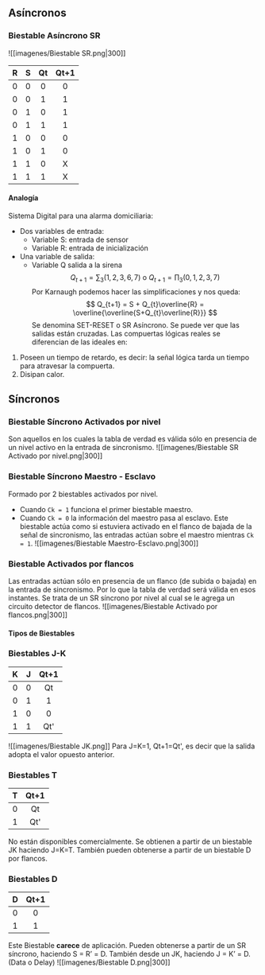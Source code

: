 ## Asíncronos
### Biestable Asíncrono SR
![[imagenes/Biestable SR.png|300]]

|  R  |  S  | Qt  | Qt+1 |
|:---:|:---:|:---:|:----:|
|  0  |  0  |  0  |  0   |
|  0  |  0  |  1  |  1   |
|  0  |  1  |  0  |  1   |
|  0  |  1  |  1  |  1   |
|  1  |  0  |  0  |  0   |
|  1  |  0  |  1  |  0   |
|  1  |  1  |  0  |  X   |
|  1  |  1  |  1  |  X   |

#### Analogía
Sistema Digital para una alarma domiciliaria:
- Dos variables de entrada:
	- Variable S: entrada de sensor
	- Variable R: entrada de inicialización
- Una variable de salida:
	- Variable Q salida a la sirena
$$
Q_{t+1} = \sum_{3}(1, 2, 3, 6, 7) \text{ o } Q_{t+1} = \prod_{3}(0, 1, 2, 3, 7)
$$
Por Karnaugh podemos hacer las simplificaciones y nos queda:
$$
Q_{t+1} = S + Q_{t}\overline{R} = \overline{\overline{S+Q_{t}\overline{R}}}
$$
Se denomina SET-RESET o SR Asíncrono. Se puede ver que las salidas están cruzadas.
Las compuertas lógicas reales se diferencian de las ideales en:
1. Poseen un tiempo de retardo, es decir: la señal lógica tarda un tiempo para atravesar la compuerta.
2. Disipan calor.
## Síncronos
### Biestable Síncrono Activados por nivel
Son aquellos en los cuales la tabla de verdad es válida sólo en presencia de un nivel activo en la entrada de sincronismo.
![[imagenes/Biestable SR Activado por nivel.png|300]]
### Biestable Síncrono Maestro - Esclavo
Formado por 2 biestables activados por nivel. 
- Cuando `Ck = 1` funciona el primer biestable maestro. 
- Cuando `Ck = 0` la información del maestro pasa al esclavo.
Este biestable actúa como si estuviera activado en el flanco de bajada de la señal de sincronismo, las entradas actúan sobre el maestro mientras `Ck = 1`.
![[imagenes/Biestable Maestro-Esclavo.png|300]]
### Biestable Activados por flancos
Las entradas actúan sólo en presencia de un flanco (de subida o bajada) en la entrada de sincronismo. Por lo que la tabla de verdad será válida en esos instantes.
Se trata de un SR síncrono por nivel al cual se le agrega un circuito detector de flancos.
![[imagenes/Biestable Activado por flancos.png|300]]
#### Tipos de Biestables
### Biestables J-K
|  K  |  J  | Qt+1 |
|:---:|:---:|:----:|
|  0  |  0  |  Qt  |
|  0  |  1  |  1   |
|  1  |  0  |  0   |
|  1  |  1  | Qt'  |

![[imagenes/Biestable JK.png]]
Para J=K=1, Qt+1=Qt', es decir que la salida adopta el valor opuesto anterior.
### Biestables T
|  T  | Qt+1 |
|:---:|:----:|
|  0  |  Qt  |
|  1  |  Qt'   |
No están disponibles comercialmente. Se obtienen a partir de un biestable JK haciendo J=K=T. También pueden obtenerse a partir de un biestable D por flancos.
### Biestables D
|  D | Qt+1 |
|:---:|:----:|
|  0  |  0  |
|  1  |  1   |
Este Biestable **carece** de aplicación. Pueden obtenerse a partir de un SR síncrono, haciendo S = R’ = D. También desde un JK, haciendo J = K’ = D. (Data o Delay)
![[imagenes/Biestable D.png|300]]
